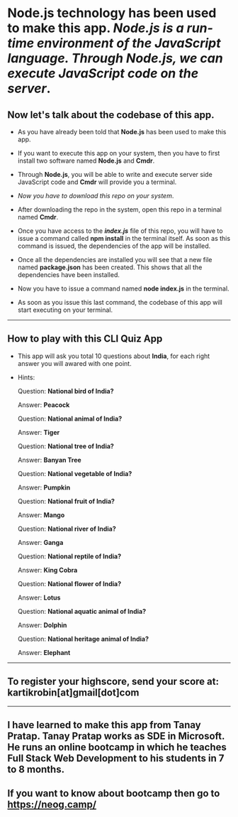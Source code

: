 # <strong>Node.js</strong> technology has been used to make this app. <strong><em>Node.js is a run-time environment of the JavaScript language. Through Node.js, we can execute JavaScript code on the server</em></strong>.

## Now let's talk about the codebase of this app.

- As you have already been told that <strong>Node.js</strong> has been used to make this app.

- If you want to execute this app on your system, then you have to first install two software named <strong>Node.js</strong> and <strong>Cmdr</strong>.

- Through <strong>Node.js</strong>, you will be able to write and execute server side JavaScript code and <strong>Cmdr</strong> will provide you a terminal.

- <em>Now you have to download this repo on your system</em>.

- After downloading the repo in the system, open this repo in a terminal named <strong>Cmdr</strong>.

- Once you have access to the <em><strong>index.js</strong></em> file of this repo, you will have to issue a command called <strong>npm install</strong> in the terminal itself. As soon as this command is issued, the dependencies of the app will be installed.

- Once all the dependencies are installed you will see that a new file named <strong>package.json</strong> has been created. This shows that all the dependencies have been installed.

- Now you have to issue a command named <strong>node index.js</strong> in the terminal.

- As soon as you issue this last command, the codebase of this app will start executing on your terminal.

---

## How to play with this CLI Quiz App

- This app will ask you total 10 questions about <strong>India</strong>, for each right answer you will awared with one point.

- Hints:

  Question: <strong>National bird of India?</strong>

  Answer: <strong>Peacock</strong>

  Question: <strong>National animal of India?</strong>

  Answer: <strong>Tiger</strong>

  Question: <strong>National tree of India?</strong>

  Answer: <strong>Banyan Tree</strong>

  Question: <strong>National vegetable of India?</strong>

  Answer: <strong>Pumpkin</strong>

  Question: <strong>National fruit of India?</strong>

  Answer: <strong>Mango</strong>

  Question: <strong>National river of India?</strong>

  Answer: <strong>Ganga</strong>

  Question: <strong>National reptile of India?</strong>

  Answer: <strong>King Cobra</strong>

  Question: <strong>National flower of India?</strong>

  Answer: <strong>Lotus</strong>

  Question: <strong>National aquatic animal of India?</strong>

  Answer: <strong>Dolphin</strong>

  Question: <strong>National heritage animal of India?</strong>

  Answer: <strong>Elephant</strong>

---

## To register your highscore, send your score at: kartikrobin[at]gmail[dot]com

---

## I have learned to make this app from Tanay Pratap. Tanay Pratap works as SDE in Microsoft. He runs an online bootcamp in which he teaches Full Stack Web Development to his students in 7 to 8 months.

## If you want to know about bootcamp then go to https://neog.camp/
